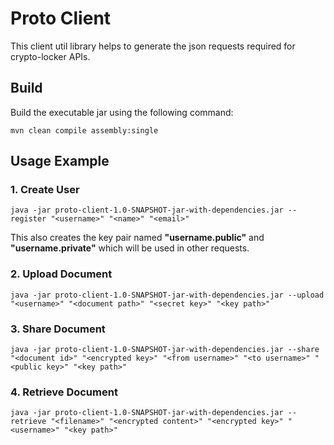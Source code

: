 # Proto Client

This client util library helps to generate the json requests required for crypto-locker APIs.

## Build
Build the executable jar using the following command:
```
mvn clean compile assembly:single

```

## Usage Example

### 1. Create User
```
java -jar proto-client-1.0-SNAPSHOT-jar-with-dependencies.jar --register "<username>" "<name>" "<email>"
```
This also creates the key pair named **"username.public"** and **"username.private"** which will be used in other requests.

### 2. Upload Document
```
java -jar proto-client-1.0-SNAPSHOT-jar-with-dependencies.jar --upload "<username>" "<document path>" "<secret key>" "<key path>"
```

### 3. Share Document
```
java -jar proto-client-1.0-SNAPSHOT-jar-with-dependencies.jar --share "<document id>" "<encrypted key>" "<from username>" "<to username>" "<public key>" "<key path>"
```

### 4. Retrieve Document
```
java -jar proto-client-1.0-SNAPSHOT-jar-with-dependencies.jar --retrieve "<filename>" "<encrypted content>" "<encrypted key>" "<username>" "<key path>"
```
